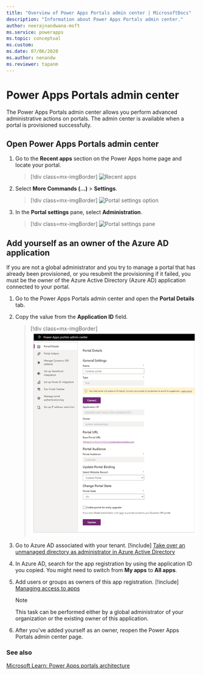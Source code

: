 ```yaml
---
title: "Overview of Power Apps Portals admin center | MicrosoftDocs"
description: "Information about Power Apps Portals admin center."
author: neerajnandwana-msft
ms.service: powerapps
ms.topic: conceptual
ms.custom: 
ms.date: 07/06/2020
ms.author: nenandw
ms.reviewer: tapanm
---
```


# Power Apps Portals admin center

The Power Apps Portals admin center allows you perform advanced administrative actions on portals. The admin center is available when a portal is provisioned successfully.

## Open Power Apps Portals admin center

1. Go to the **Recent apps** section on the Power Apps home page and locate your portal.

    > [!div class=mx-imgBorder]
    > ![Recent apps](../media/recent-apps.png "Recent apps")  

2. Select **More Commands (...)** > **Settings**.

    > [!div class=mx-imgBorder]
    > ![Portal settings option](../media/portal-settings-option.png "Portal settings option")

3. In the **Portal settings** pane, select **Administration**.

    > [!div class=mx-imgBorder]
    > ![Portal settings pane](../media/portal-settings-admin.png "Portal settings pane")

## Add yourself as an owner of the Azure AD application

If you are not a global administrator and you try to manage a portal that has already been provisioned, or you resubmit the provisioning if it failed, you must be the owner of the Azure Active Directory (Azure AD) application connected to your portal.

1. Go to the Power Apps Portals admin center and open the **Portal Details** tab.

2. Copy the value from the **Application ID** field.

    > [!div class=mx-imgBorder]
    > ![Portal Details tab](../media/portal-details-admin.png "Portal Details tab")

3. Go to Azure AD associated with your tenant. [!include[](../../../includes/proc-more-information.md)] [Take over an unmanaged directory as administrator in Azure Active Directory](https://docs.microsoft.com/azure/active-directory/active-directory-manage-o365-subscription)

4. In Azure AD, search for the app registration by using the application ID you copied. You might need to switch from **My apps** to **All apps**.

5. Add users or groups as owners of this app registration. [!include[](../../../includes/proc-more-information.md)] [Managing access to apps](https://docs.microsoft.com/azure/active-directory/active-directory-managing-access-to-apps)

    > [!Note]
    > This task can be performed either by a global administrator of your organization or the existing owner of this application.

6. After you've added yourself as an owner, reopen the Power Apps Portals admin center page.

### See also

[Microsoft Learn: Power Apps portals architecture](https://docs.microsoft.com/learn/modules/portals-architecture)
